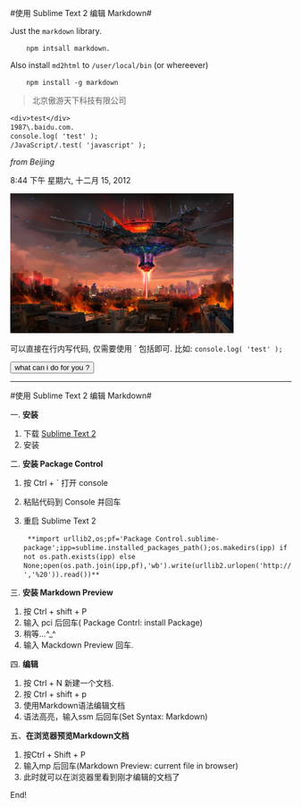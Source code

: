 #使用 Sublime Text 2 编辑 Markdown#

Just the `markdown` library.

        npm intsall markdown.

Also install `md2html` to `/user/local/bin` (or whereever)

        npm install -g markdown

> 北京傲游天下科技有限公司

    <div>test</div>
    1987\.baidu.com.
    console.log( 'test' );
    /JavaScript/.test( 'javascript' );


*from Beijing*

8:44 下午 星期六, 十二月 15, 2012

<img src="/images/desk.jpg" width="400px" /></img>

<!-- Markdown 注释同 HTML 标签 -->
<!-- ![desk](/images/desk.jpg) -->

可以直接在行内写代码, 仅需要使用 \` 包括即可. 比如: `console.log( 'test' );`

<button>what can i do for you ?</button>

-------------------------------------------------


#使用 Sublime Text 2 编辑 Markdown#

一. **安装**

1. 下载 [Sublime Text 2](http://www.sublimetext.com/)
2. 安装


二. **安装 Package Control**

1. 按 Ctrl + \` 打开 console
2. 粘贴代码到 Console 并回车
3. 重启 Sublime Text 2

		**import urllib2,os;pf='Package Control.sublime-package';ipp=sublime.installed_packages_path();os.makedirs(ipp) if not os.path.exists(ipp) else None;open(os.path.join(ipp,pf),'wb').write(urllib2.urlopen('http://sublime.wbond.net/'+pf.replace(' ','%20')).read())**


三. **安装 Markdown Preview**

1. 按 Ctrl + shift + P
2. 输入 pci 后回车( Package Contrl: install Package)
3. 稍等...^_^
4. 输入 Mackdown Preview 回车.


四. **编辑**

1. 按 Ctrl + N 新建一个文档.
2. 按 Ctrl + shift + p
3. 使用Markdown语法编辑文档
4. 语法高亮，输入ssm 后回车(Set Syntax: Markdown)


五、**在浏览器预览Markdown文档**

1. 按Ctrl + Shift + P
2. 输入mp 后回车(Markdown Preview: current file in browser)
3. 此时就可以在浏览器里看到刚才编辑的文档了


[@redky]: http://weibo.com/redky
[466.com]: http://466.com/


End!

